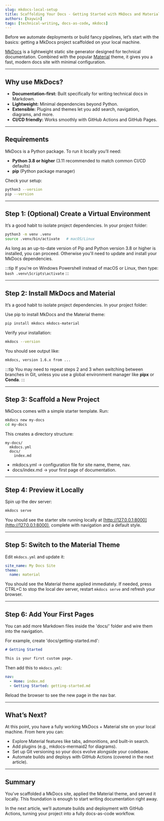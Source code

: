 ```yaml
---
slug: mkdocs-local-setup
title: Scaffolding Your Docs - Getting Started with MkDocs and Material
authors: [kaywin]
tags: [technical-writing, docs-as-code, mkdocs]
---
```


Before we automate deployments or build fancy pipelines, let’s start with the basics: getting a  MkDocs project scaffolded on your local machine.

[MkDocs](https://www.mkdocs.org/) is a lightweight static site generator designed for technical documentation. Combined with the popular [Material](https://squidfunk.github.io/mkdocs-material/) theme, it gives you a fast, modern docs site with minimal configuration.

---

## Why use MkDocs?
- **Documentation-first:** Built specifically for writing technical docs in Markdown.  
- **Lightweight:** Minimal dependencies beyond Python.  
- **Extensible:** Plugins and themes let you add search, navigation, diagrams, and more.  
- **CI/CD friendly:** Works smoothly with GitHub Actions and GitHub Pages.  

---

## Requirements
MkDocs is a Python package. To run it locally you’ll need:
- **Python 3.8 or higher** (3.11 recommended to match common CI/CD defaults)  
- **pip** (Python package manager)  

Check your setup:  
```bash title="Bash"
python3 --version
pip --version
```

---

## Step 1: (Optional) Create a Virtual Environment

It’s a good habit to isolate project dependencies. In your project folder:

```bash title="Bash"
python3 -m venv .venv
source .venv/bin/activate   # macOS/Linux
```

As long as an up-to-date version of Pip and Python version 3.8 or higher is installed, you can proceed. Otherwise you'll need to update and install your MkDocs dependencies.

:::tip
If you're on Windows Powershell instead of macOS or Linux, then type: ```bash .venv\Scripts\activate``` 
:::

---

## Step 2: Install MkDocs and Material

It’s a good habit to isolate project dependencies. In your project folder:

Use pip to install MkDocs and the Material theme:

```bash title="Bash"
pip install mkdocs mkdocs-material
```

Verify your installation:
```bash title="Bash"
mkdocs --version
```

You should see output like:

```bash title="Bash"
mkdocs, version 1.6.x from ...
```

:::tip
You may need to repeat steps 2 and 3 when switching between branches in Git, unless you use a global environment manager like **pipx** or **Conda**.
:::

---

## Step 3: Scaffold a New Project

MkDocs comes with a simple starter template. Run:
```bash title="Bash"
mkdocs new my-docs
cd my-docs
```

This creates a directory structure:

```
my-docs/
  mkdocs.yml
  docs/
    index.md
```

- mkdocs.yml → configuration file for site name, theme, nav.
- docs/index.md → your first page of documentation.

---

## Step 4: Preview it Locally

Spin up the dev server:

```bash title="Bash"
mkdocs serve
```

You should see the starter site running locally at [http://127.0.0.1:8000](http://127.0.0.1:8000), complete with navigation and a default style.

---

## Step 5: Switch to the Material Theme

Edit `mkdocs.yml` and update it:

```yaml title="YAML"
site_name: My Docs Site
theme:
  name: material
```

You should see the Material theme applied immediately. If needed, press CTRL+C to stop the local dev server, restart `mkdocs serve` and refresh your browser.

--- 

## Step 6: Add Your First Pages

You can add more Markdown files inside the 'docs/' folder and wire them into the navigation.

For example, create 'docs/getting-started.md':

```markdown title="Markdown"
# Getting Started

This is your first custom page.
```

Then add this to `mkdocs.yml`:
```yaml title="YAML"
nav:
  - Home: index.md
  - Getting Started: getting-started.md
```

Reload the browser to see the new page in the nav bar.

---

## What’s Next?

At this point, you have a fully working MkDocs + Material site on your local machine. From here you can:

- Explore Material features like tabs, admonitions, and built-in search.
- Add plugins (e.g., mkdocs-mermaid2 for diagrams).
- Set up Git versioning so your docs evolve alongside your codebase.
- Automate builds and deploys with GitHub Actions (covered in the next article).

---

## Summary

You’ve scaffolded a MkDocs site, applied the Material theme, and served it locally. This foundation is enough to start writing documentation right away.

In the next article, we’ll automate builds and deployment with GitHub Actions, turning your project into a fully docs-as-code workflow.